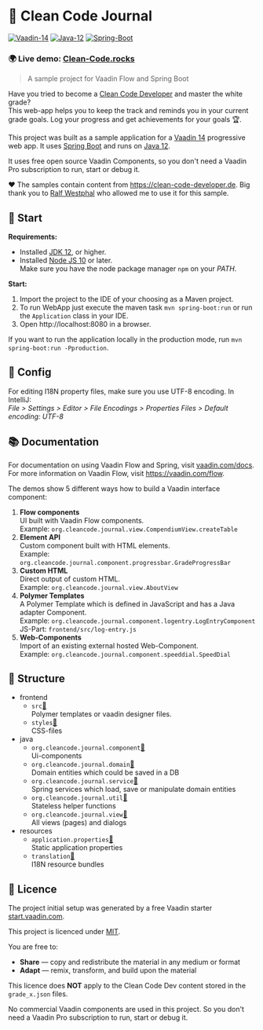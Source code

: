 # 📓 Clean Code Journal
[![Vaadin-14](https://img.shields.io/badge/Vaadin-14.1.3-blue.svg?style=flat)](https://vaadin.com/)
[![Java-12](https://img.shields.io/badge/Java-12-red.svg?style=flat&logo=Java&logoColor=white)](https://www.oracle.com/technetwork/java/javase/12-relnote-issues-5211422.html)
[![Spring-Boot](https://img.shields.io/badge/Spring_Boot-2.2.2-green.svg?style=flat&logo=Springt&logoColor=white)](https://vaadin.com/)

### 🌍 Live demo: [Clean-Code.rocks](http://clean-code.rocks)

> A sample project for Vaadin Flow and Spring Boot

Have you tried to become a [Clean Code Developer](https://clean-code-developer.de/) and master the white grade?  
This web-app helps you to keep the track and reminds you in your current grade goals.
Log your progress and get achievements for your goals 🏆.

This project was built as a sample application for a [Vaadin 14](https://vaadin.com/) progressive web app. 
It uses [Spring Boot](https://spring.io/projects/spring-boot) and runs on [Java 12](https://jdk.java.net/13/).

It uses free open source Vaadin Components, so you don't need a Vaadin Pro subscription to run, start or debug it. 

❤ The samples contain content from https://clean-code-developer.de. 
  Big thank you to [Ralf Westphal](https://ralfw.de/) who allowed me to use it for this sample. 
  
## 🚀 Start

**Requirements:**
 * Installed [JDK 12](https://jdk.java.net/13/), or higher.
 * Installed [Node JS 10](https://nodejs.org/en/download/) or later.  
   Make sure you have the node package manager `npm` on your _PATH_.

**Start:**
 1. Import the project to the IDE of your choosing as a Maven project.  
 2. To run WebApp just execute the maven task `mvn spring-boot:run` or run the `Application` class in your IDE.  
 3. Open http://localhost:8080 in a browser.

If you want to run the application locally in the production mode, run `mvn spring-boot:run -Pproduction`.

## 🔧 Config
For editing I18N property files, make sure you use UTF-8 encoding. In IntelliJ:  
_File > Settings > Editor > File Encodings > Properties Files > Default encoding: UTF-8_ 

## 📚 Documentation

For documentation on using Vaadin Flow and Spring, visit [vaadin.com/docs](https://vaadin.com/docs/flow/spring/tutorial-spring-basic.html).  
For more information on Vaadin Flow, visit https://vaadin.com/flow.

The demos show 5 different ways how to build a Vaadin interface component:

1. **Flow components**  
   UI built with Vaadin Flow components.  
   Example: `org.cleancode.journal.view.CompendiumView.createTable`
2. **Element API**  
   Custom component built with HTML elements.  
   Example: `org.cleancode.journal.component.progressbar.GradeProgressBar`
3. **Custom HTML**  
   Direct output of custom HTML.  
   Example: `org.cleancode.journal.view.AboutView`
4. **Polymer Templates**  
   A Polymer Template which is defined in JavaScript and has a Java adapter Component.  
   Example: `org.cleancode.journal.component.logentry.LogEntryComponent`  
   JS-Part: `frontend/src/log-entry.js`
5. **Web-Components**  
   Import of an existing external hosted Web-Component.  
   Example: `org.cleancode.journal.component.speeddial.SpeedDial`

## 📁 Structure
 * frontend
   * `src`[📎](/frontend/src)  
   Polymer templates or vaadin designer files.
   * `styles`[📎](/frontend/styles)  
   CSS-files
 * java
    * `org.cleancode.journal.component`[📎](/src/main/java/org/cleancode/journal/component)  
    Ui-components
    * `org.cleancode.journal.domain`[📎](/src/main/java/org/cleancode/journal/domain)  
    Domain entities which could be saved in a DB
    * `org.cleancode.journal.service`[📎](/src/main/java/org/cleancode/journal/service)  
    Spring services which load, save or manipulate domain entities
    * `org.cleancode.journal.util`[📎](/src/main/java/org/cleancode/journal/util)  
    Stateless helper functions  
    * `org.cleancode.journal.view`[📎](/src/main/java/org/cleancode/journal/view)  
    All views (pages) and dialogs       
* resources
   * `application.properties`[📎](/src/main/resources/application.properties)  
   Static application properties
   * `translation`[📎](/src/main/resources/translation_en.properties)  
   I18N resource bundles

## 📜 Licence
The project initial setup was generated by a free Vaadin starter [start.vaadin.com](https://vaadin.com/start/latest).

This project is licenced under [MIT](https://github.com/TobseF/CleanCodeDeveloperJournal/blob/dev/LICENSE.txt).  
  
You are free to:
 * **Share** — copy and redistribute the material in any medium or format
 * **Adapt** — remix, transform, and build upon the material

This licence does **NOT** apply to the Clean Code Dev content stored in the `grade_x.json` files.
 
No commercial Vaadin components are used in this project. So you don't need a Vaadin Pro subscription to run, start or debug it.